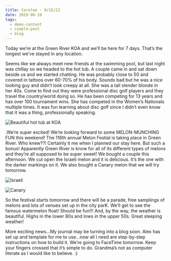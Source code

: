```yaml
---
title: Carolee - 9/15/22
date: 2019-06-18
tags:
  - demo-content
  - simple-post
  - blog
---
```

Today we’re at the Green River KOA and we’ll be here for 7 days.  That’s the longest we’ve stayed in any location.

Seems like we always meet new friends at the swimming pool, but last night was chillay so we headed to the hot tub.  A couple came in and sat down beside us and we started chatting.  He was probably close to 50 and covered in tattoos over 60-70% of his body.  Sounds bad but he was a nice looking guy and didn’t look creepy at all.  She was a tall slender blonde in her 40s.  Come to find out they were professional disc golf players and they travel the country/world doing so.  He has been competing for 13 years and has over 100 tournament wins.  She has competed in the Women’s Nationals multiple times.  It was fun learning about disc golf since I didn’t even know that it was a thing, professionally speaking.  

![](/images/b4b96b05-5185-41a2-9f2a-907ee07d2daf.jpeg "Beautiful hot tub at KOA")

.We’re super excited!  We’re looking forward to some MELON-MUNCHING FUN this weekend!  The 116th annual Melon Festial is taking place in Green River.  Who knew??!  Certainly it me when I planned our stay here.  But such a bonus!  Apparently Green River is know for all of its different types of melons and they’re all supposed to be super sweet!  We bought a couple this afternoon.  We cut open the Israeli melon and it is delicious.  It’s the one with the darker markings on it.  We also bought a Canary melon that we will try tomorrow.  

![](/images/3c0981dd-377e-4774-b2cc-a7adbe48e5a6.jpeg "Israeli")

![](/images/bd13422e-8c6b-467b-a2c5-1b7409a217a9.jpeg "Canary")

So the festival starts tomorrow and there will be a parade, free samplings of melons and lots of venues set up in the city parK.  We’ll get to see the famous watermelon float!  Should be fun!!!  And, by the way, the weather is beautiful.  Highs in the lower 80s and lows in the upper 50s. Great sleeping weather!  

More exciting news…My journal may be turning into a blog soon.  Alex has set up and template for me to use…now all I need are step-by-step instructions on how to build it.  We’re going to FaceTime tomorrow.  Keep your fingers crossed that it’s simple to do.  Grandma’s not as computer literate as I would like to believe.  :)
